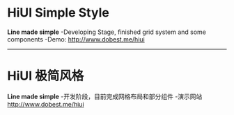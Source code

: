 # HiUI Simple Style
**Line made simple**
-Developing Stage, finished grid system and some components
-Demo: http://www.dobest.me/hiui

-------------------

# HiUI 极简风格
**Line made simple**
-开发阶段，目前完成网格布局和部分组件
-演示网站 http://www.dobest.me/hiui